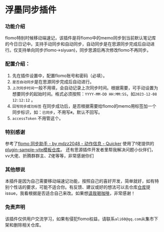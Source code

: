 # 浮墨同步插件

### 功能介绍
flomo特别时候移动端速记，该插件是将flomo中的memo同步到当前默认笔记库的今日日记中。支持手动同步和自动同步，自动同步是在思源同步完成后自动进行。仅支持单向同步(flomo→siyuan)，同步思源后再次修改flomo不再同步。

### 配置介绍：
1. 先在插件设置中，配置flomo账号和密码（必填）。
2. `是否自动同步`是在思源同步完成后自动进行。
3. `上次同步时间`一般不用填，会自动记录上次同步时间。根据需要，可手动设置为想要同步的起始时间。格式必须按照：`YYYY-MM-DD HH:MM:SS`，如`2023-12-08 12:12:12` 。
4. `回写同步成功标签` 在同步成功后，是否根据需要给flomo的memo用标签加一个同步标识，如：`已同步`，不用写`#`。默认不回写。
5. `accessToken` 不用管这个。

### 特别感谢
参考了[flomo 同步助手 - by mdzz2048 - 动作信息 - Quicker](https://getquicker.net/Sharedaction?code=02ed5443-2dc2-47a1-2ed0-08db2d92bfe7) 
使用了f佬提供的[plugin-sample-vite模板仓库](https://github.com/frostime/plugin-sample-vite)。
还有思源插件开发者里帮我解决问题小伙伴们，vv大佬、折腾群群主、Z佬等等，非常感谢你们

### 其他想说
本插件是因为自己需要移动端速记功能，按照自己的喜好开发，简单就好，如有特别个性话的要求，可能不适合你。有反馈、建议或好的想法可以去仓库[仓库](https://github.com/winter60/plugin-flomo-sync)提issue，我看根据是否适合自己来改。如果想[请我喝咖啡](https://afdian.net/a/firework)，非常感谢！

### 免责声明
该插件仅供用户交流学习，如果有侵犯flomo权益，请联系`ali60@qq.com`从集市下架和删除相关仓库。